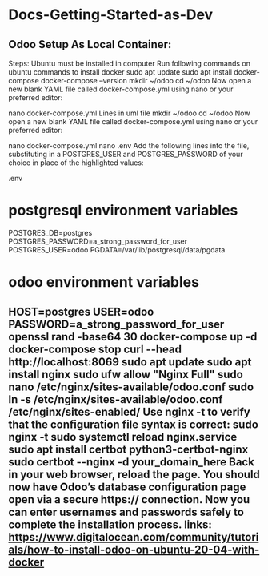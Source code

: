 # Docs-Getting-Started-as-Dev
Odoo Setup As Local Container:
-----------------------------------------------------------------------------------------------------------------------------------------------------------
Steps:
Ubuntu must be installed in computer
Run following commands on ubuntu
commands to install docker
sudo apt update
sudo apt install docker-compose
docker-compose –version
mkdir ~/odoo
cd ~/odoo
Now open a new blank YAML file called docker-compose.yml using nano or your preferred editor:

nano docker-compose.yml
Lines in uml file
mkdir ~/odoo
cd ~/odoo
Now open a new blank YAML file called docker-compose.yml using nano or your preferred editor:

nano docker-compose.yml
nano .env
Add the following lines into the file, substituting in a POSTGRES_USER and POSTGRES_PASSWORD of your choice in place of the highlighted values:

.env
# postgresql environment variables
POSTGRES_DB=postgres
POSTGRES_PASSWORD=a_strong_password_for_user
POSTGRES_USER=odoo
PGDATA=/var/lib/postgresql/data/pgdata

# odoo environment variables
HOST=postgres
USER=odoo
PASSWORD=a_strong_password_for_user
openssl rand -base64 30
docker-compose up -d
docker-compose stop
curl --head http://localhost:8069
sudo apt update
sudo apt install nginx
sudo ufw allow "Nginx Full"
sudo nano /etc/nginx/sites-available/odoo.conf
sudo ln -s /etc/nginx/sites-available/odoo.conf /etc/nginx/sites-enabled/
Use nginx -t to verify that the configuration file syntax is correct:
sudo nginx -t
sudo systemctl reload nginx.service
sudo apt install certbot python3-certbot-nginx
sudo certbot --nginx -d your_domain_here
Back in your web browser, reload the page. You should now have Odoo’s database configuration page open via a secure https:// connection. Now you can enter usernames and passwords safely to complete the installation process.
links:
https://www.digitalocean.com/community/tutorials/how-to-install-odoo-on-ubuntu-20-04-with-docker
---------------------------------------------------------------------------------------------------------------------------------------------------------
